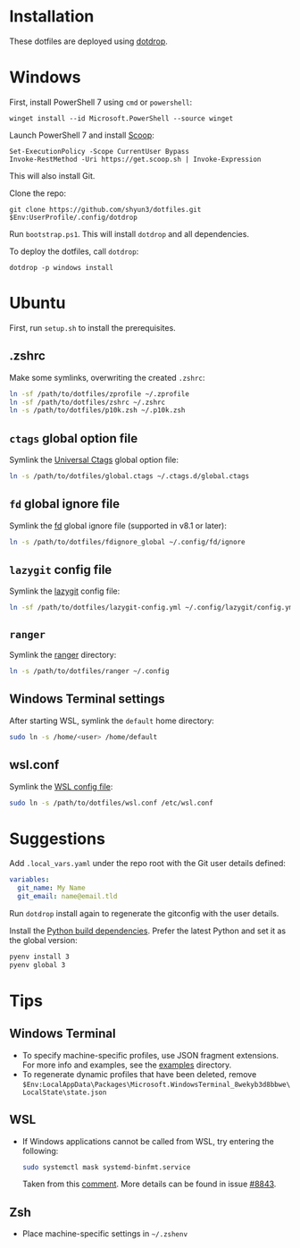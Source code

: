 # Installation

These dotfiles are deployed using [dotdrop](https://dotdrop.readthedocs.io/en/latest/).

# Windows

First, install PowerShell 7 using `cmd` or `powershell`:
```pwsh
winget install --id Microsoft.PowerShell --source winget
```

Launch PowerShell 7 and install [Scoop](https://scoop.sh/):
```pwsh
Set-ExecutionPolicy -Scope CurrentUser Bypass
Invoke-RestMethod -Uri https://get.scoop.sh | Invoke-Expression
```
This will also install Git.

Clone the repo:
```pwsh
git clone https://github.com/shyun3/dotfiles.git $Env:UserProfile/.config/dotdrop
```

Run `bootstrap.ps1`. This will install `dotdrop` and all dependencies.

To deploy the dotfiles, call `dotdrop`:
```pwsh
dotdrop -p windows install
```

# Ubuntu

First, run `setup.sh` to install the prerequisites.

## .zshrc

Make some symlinks, overwriting the created `.zshrc`:
```zsh
ln -sf /path/to/dotfiles/zprofile ~/.zprofile
ln -sf /path/to/dotfiles/zshrc ~/.zshrc
ln -s /path/to/dotfiles/p10k.zsh ~/.p10k.zsh
```

## `ctags` global option file

Symlink the [Universal Ctags][univ-ctags] global option file:
```zsh
ln -s /path/to/dotfiles/global.ctags ~/.ctags.d/global.ctags
```

## `fd` global ignore file

Symlink the [fd][] global ignore file (supported in v8.1 or later):
```zsh
ln -s /path/to/dotfiles/fdignore_global ~/.config/fd/ignore
```

## `lazygit` config file

Symlink the [lazygit](https://github.com/jesseduffield/lazygit) config file:
```zsh
ln -sf /path/to/dotfiles/lazygit-config.yml ~/.config/lazygit/config.yml
```

## `ranger`

Symlink the [ranger](https://ranger.github.io/index.html) directory:
```sh
ln -s /path/to/dotfiles/ranger ~/.config
```

## Windows Terminal settings

After starting WSL, symlink the `default` home directory:
```zsh
sudo ln -s /home/<user> /home/default
```

## wsl.conf

Symlink the [WSL config file][wsl-conf]:
```zsh
sudo ln -s /path/to/dotfiles/wsl.conf /etc/wsl.conf
```

# Suggestions

Add `.local_vars.yaml` under the repo root with the Git user details defined:
```yaml
variables:
  git_name: My Name
  git_email: name@email.tld
```
Run `dotdrop` install again to regenerate the gitconfig with the user details.

Install the [Python build dependencies][python-build-deps]. Prefer the latest
Python and set it as the global version:
```zsh
pyenv install 3
pyenv global 3
```

# Tips

## Windows Terminal

* To specify machine-specific profiles, use JSON fragment extensions. For more
  info and examples, see the [examples](examples/) directory.
* To regenerate dynamic profiles that have been deleted, remove
  `$Env:LocalAppData\Packages\Microsoft.WindowsTerminal_8wekyb3d8bbwe\LocalState\state.json`

## WSL

* If Windows applications cannot be called from WSL, try entering the
  following:
  ```sh
  sudo systemctl mask systemd-binfmt.service
  ```
  Taken from this [comment][wsl-interop-comment]. More details can be found in
  issue [#8843](https://github.com/microsoft/WSL/issues/8843).

## Zsh

* Place machine-specific settings in `~/.zshenv`

[fd]: https://github.com/sharkdp/fd
[python-build-deps]: https://github.com/pyenv/pyenv?tab=readme-ov-file#install-python-build-dependencies
[univ-ctags]: https://docs.ctags.io/en/latest/option-file.html#order-of-loading-option-files
[wsl-conf]: https://docs.microsoft.com/en-us/windows/wsl/wsl-config#per-distribution-configuration-options-with-wslconf
[wsl-interop-comment]: https://github.com/microsoft/WSL/issues/8843#issuecomment-1624028222
